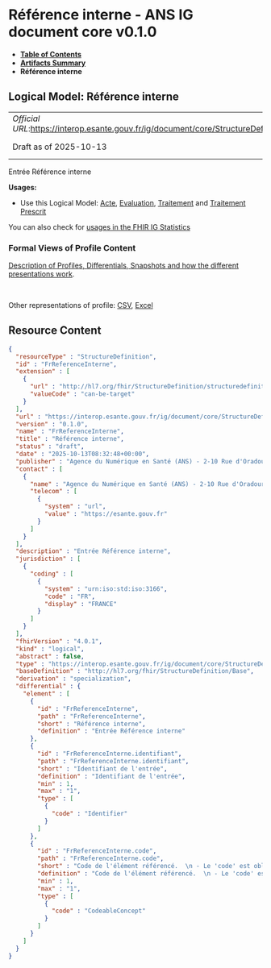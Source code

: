 # Référence interne - ANS IG document core v0.1.0

* [**Table of Contents**](toc.md)
* [**Artifacts Summary**](artifacts.md)
* **Référence interne**

## Logical Model: Référence interne 

| | |
| :--- | :--- |
| *Official URL*:https://interop.esante.gouv.fr/ig/document/core/StructureDefinition/FrReferenceInterne | *Version*:0.1.0 |
| Draft as of 2025-10-13 | *Computable Name*:FrReferenceInterne |

 
Entrée Référence interne 

**Usages:**

* Use this Logical Model: [Acte](StructureDefinition-FrActe.md), [Evaluation](StructureDefinition-FrEvaluation.md), [Traitement](StructureDefinition-FrTraitement.md) and [Traitement Prescrit](StructureDefinition-FrTraitementPrescrit.md)

You can also check for [usages in the FHIR IG Statistics](https://packages2.fhir.org/xig/ans.document.fr.core|current/StructureDefinition/FrReferenceInterne)

### Formal Views of Profile Content

 [Description of Profiles, Differentials, Snapshots and how the different presentations work](http://build.fhir.org/ig/FHIR/ig-guidance/readingIgs.html#structure-definitions). 

 

Other representations of profile: [CSV](StructureDefinition-FrReferenceInterne.csv), [Excel](StructureDefinition-FrReferenceInterne.xlsx) 



## Resource Content

```json
{
  "resourceType" : "StructureDefinition",
  "id" : "FrReferenceInterne",
  "extension" : [
    {
      "url" : "http://hl7.org/fhir/StructureDefinition/structuredefinition-type-characteristics",
      "valueCode" : "can-be-target"
    }
  ],
  "url" : "https://interop.esante.gouv.fr/ig/document/core/StructureDefinition/FrReferenceInterne",
  "version" : "0.1.0",
  "name" : "FrReferenceInterne",
  "title" : "Référence interne",
  "status" : "draft",
  "date" : "2025-10-13T08:32:48+00:00",
  "publisher" : "Agence du Numérique en Santé (ANS) - 2-10 Rue d'Oradour-sur-Glane, 75015 Paris",
  "contact" : [
    {
      "name" : "Agence du Numérique en Santé (ANS) - 2-10 Rue d'Oradour-sur-Glane, 75015 Paris",
      "telecom" : [
        {
          "system" : "url",
          "value" : "https://esante.gouv.fr"
        }
      ]
    }
  ],
  "description" : "Entrée Référence interne",
  "jurisdiction" : [
    {
      "coding" : [
        {
          "system" : "urn:iso:std:iso:3166",
          "code" : "FR",
          "display" : "FRANCE"
        }
      ]
    }
  ],
  "fhirVersion" : "4.0.1",
  "kind" : "logical",
  "abstract" : false,
  "type" : "https://interop.esante.gouv.fr/ig/document/core/StructureDefinition/FrReferenceInterne",
  "baseDefinition" : "http://hl7.org/fhir/StructureDefinition/Base",
  "derivation" : "specialization",
  "differential" : {
    "element" : [
      {
        "id" : "FrReferenceInterne",
        "path" : "FrReferenceInterne",
        "short" : "Référence interne",
        "definition" : "Entrée Référence interne"
      },
      {
        "id" : "FrReferenceInterne.identifiant",
        "path" : "FrReferenceInterne.identifiant",
        "short" : "Identifiant de l'entrée",
        "definition" : "Identifiant de l'entrée",
        "min" : 1,
        "max" : "1",
        "type" : [
          {
            "code" : "Identifier"
          }
        ]
      },
      {
        "id" : "FrReferenceInterne.code",
        "path" : "FrReferenceInterne.code",
        "short" : "Code de l'élément référencé.  \n - Le 'code' est obligatoire et doit être identique au code de l'élément référencé.  \n - Si l'élément référencé n'a pas codé, alors le 'code' doit être nullFlavor='NA'.",
        "definition" : "Code de l'élément référencé.  \n - Le 'code' est obligatoire et doit être identique au code de l'élément référencé.  \n - Si l'élément référencé n'a pas codé, alors le 'code' doit être nullFlavor='NA'.",
        "min" : 1,
        "max" : "1",
        "type" : [
          {
            "code" : "CodeableConcept"
          }
        ]
      }
    ]
  }
}

```
